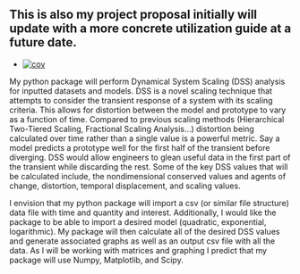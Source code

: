 ## This is also my project proposal initially will update with a more concrete utilization guide at a future date.

+ [![cov](https://granthendrickson19.github.io/Python-DSS-Analysis/badges/coverage.svg)](https://github.com/granthendrickson19/Python-DSS-Analysis/actions)

My python package will perform Dynamical System Scaling (DSS) analysis for inputted datasets and models. DSS is a novel scaling technique that attempts to consider the transient response of a system with its scaling criteria. This allows for distortion between the model and prototype to vary as a function of time. Compared to previous scaling methods (Hierarchical Two-Tiered Scaling, Fractional Scaling Analysis...) distortion being calculated over time rather than a single value is a powerful metric. Say a model predicts a prototype well for the first half of the transient before diverging. DSS would allow engineers to glean useful data in the first part of the transient while discarding the rest. Some of the key DSS values that will be calculated include, the nondimensional conserved values and agents of change, distortion, temporal displacement, and scaling values.

I envision that my python package will import a csv (or similar file structure) data file with time and quantity and interest. Additionally, I would like the package to be able to import a desired model (quadratic, exponential, logarithmic). My package will then calculate all of the desired DSS values and generate associated graphs as well as an output csv file with all the data. As I will be working with matrices and graphing I predict that my package will use Numpy, Matplotlib, and Scipy.


